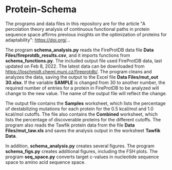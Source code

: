 # Protein-Schema
The programs and data files in this repository are for the article "A percolation theory analysis of continuous functional paths in protein sequence space affirms previous insights on the optimization of proteins for adaptability": https://doi.org/...

The program **schema_analysis.py** reads the FireProtDB data file **Data Files/fireprotdb_results.csv**, and it imports functions from **schema_functions.py**. The included output file used FireProtDB data, last updated on Feb 8, 2022. The latest data can be downloaded from https://loschmidt.chemi.muni.cz/fireprotdb/. The program cleans and analyzes the data, saving the output to the Excel file **Data Files/mut_out 30.xlsx**. If the variable **SAMPLE** is changed from 30 to another number, the required number of entries for a protein in FireProtDB to be analyzed will change to the new value. The name of the output file will reflect the change. 

The output file contains the **Samples** worksheet, which lists the percentage of destabilizing mutations for each protein for the 0.5 kcal/mol and 1.0 kcal/mol cutoffs. The file also contains the **Combined** worksheet, which lists the percentage of discoverable proteins for the different cutoffs. The program also reads the Tawfik protein data from the file **Data Files/mut_taw.xls** and saves the analysis output in the worksheet **Tawfik Data**. 

In addition, **schema_analysis.py** creates several figures. The program **schema_figs.py** creates additional figures, including the FSH plots. The program **seq_space.py** converts target c-values in nucleotide sequence space to amino acid sequence space. 
